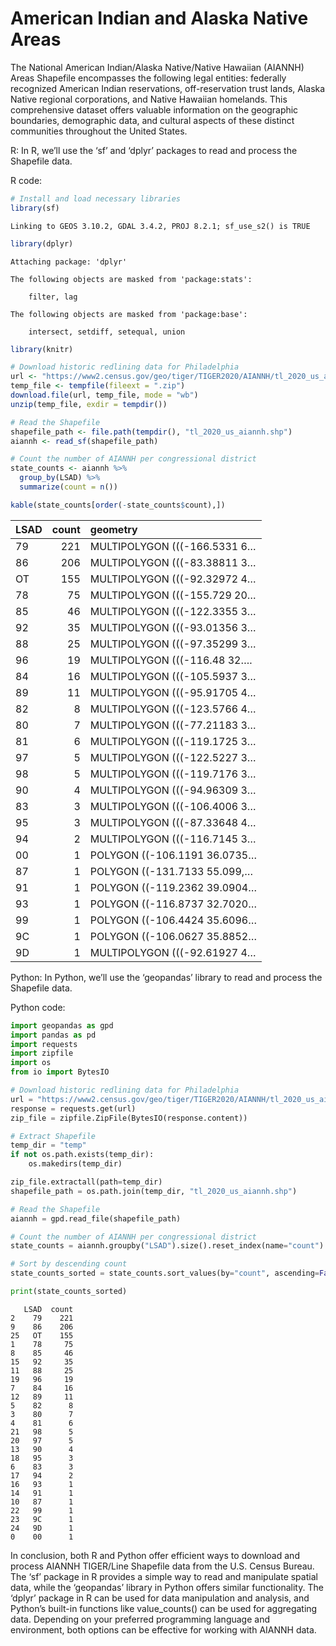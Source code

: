 American Indian and Alaska Native Areas
================

The National American Indian/Alaska Native/Native Hawaiian (AIANNH)
Areas Shapefile encompasses the following legal entities: federally
recognized American Indian reservations, off-reservation trust lands,
Alaska Native regional corporations, and Native Hawaiian homelands. This
comprehensive dataset offers valuable information on the geographic
boundaries, demographic data, and cultural aspects of these distinct
communities throughout the United States.

R: In R, we’ll use the ‘sf’ and ‘dplyr’ packages to read and process the
Shapefile data.

R code:

``` r
# Install and load necessary libraries
library(sf)
```

    Linking to GEOS 3.10.2, GDAL 3.4.2, PROJ 8.2.1; sf_use_s2() is TRUE

``` r
library(dplyr)
```


    Attaching package: 'dplyr'

    The following objects are masked from 'package:stats':

        filter, lag

    The following objects are masked from 'package:base':

        intersect, setdiff, setequal, union

``` r
library(knitr)

# Download historic redlining data for Philadelphia
url <- "https://www2.census.gov/geo/tiger/TIGER2020/AIANNH/tl_2020_us_aiannh.zip"
temp_file <- tempfile(fileext = ".zip")
download.file(url, temp_file, mode = "wb")
unzip(temp_file, exdir = tempdir())

# Read the Shapefile
shapefile_path <- file.path(tempdir(), "tl_2020_us_aiannh.shp")
aiannh <- read_sf(shapefile_path)

# Count the number of AIANNH per congressional district
state_counts <- aiannh %>%
  group_by(LSAD) %>%
  summarize(count = n())

kable(state_counts[order(-state_counts$count),])
```

| LSAD | count | geometry                     |
|:-----|------:|:-----------------------------|
| 79   |   221 | MULTIPOLYGON (((-166.5331 6… |
| 86   |   206 | MULTIPOLYGON (((-83.38811 3… |
| OT   |   155 | MULTIPOLYGON (((-92.32972 4… |
| 78   |    75 | MULTIPOLYGON (((-155.729 20… |
| 85   |    46 | MULTIPOLYGON (((-122.3355 3… |
| 92   |    35 | MULTIPOLYGON (((-93.01356 3… |
| 88   |    25 | MULTIPOLYGON (((-97.35299 3… |
| 96   |    19 | MULTIPOLYGON (((-116.48 32…. |
| 84   |    16 | MULTIPOLYGON (((-105.5937 3… |
| 89   |    11 | MULTIPOLYGON (((-95.91705 4… |
| 82   |     8 | MULTIPOLYGON (((-123.5766 4… |
| 80   |     7 | MULTIPOLYGON (((-77.21183 3… |
| 81   |     6 | MULTIPOLYGON (((-119.1725 3… |
| 97   |     5 | MULTIPOLYGON (((-122.5227 3… |
| 98   |     5 | MULTIPOLYGON (((-119.7176 3… |
| 90   |     4 | MULTIPOLYGON (((-94.96309 3… |
| 83   |     3 | MULTIPOLYGON (((-106.4006 3… |
| 95   |     3 | MULTIPOLYGON (((-87.33648 4… |
| 94   |     2 | MULTIPOLYGON (((-116.7145 3… |
| 00   |     1 | POLYGON ((-106.1191 36.0735… |
| 87   |     1 | POLYGON ((-131.7133 55.099,… |
| 91   |     1 | POLYGON ((-119.2362 39.0904… |
| 93   |     1 | POLYGON ((-116.8737 32.7020… |
| 99   |     1 | POLYGON ((-106.4424 35.6096… |
| 9C   |     1 | POLYGON ((-106.0627 35.8852… |
| 9D   |     1 | MULTIPOLYGON (((-92.61927 4… |

Python: In Python, we’ll use the ‘geopandas’ library to read and process
the Shapefile data.

Python code:

``` python
import geopandas as gpd
import pandas as pd
import requests
import zipfile
import os
from io import BytesIO

# Download historic redlining data for Philadelphia
url = "https://www2.census.gov/geo/tiger/TIGER2020/AIANNH/tl_2020_us_aiannh.zip"
response = requests.get(url)
zip_file = zipfile.ZipFile(BytesIO(response.content))

# Extract Shapefile
temp_dir = "temp"
if not os.path.exists(temp_dir):
    os.makedirs(temp_dir)

zip_file.extractall(path=temp_dir)
shapefile_path = os.path.join(temp_dir, "tl_2020_us_aiannh.shp")

# Read the Shapefile
aiannh = gpd.read_file(shapefile_path)

# Count the number of AIANNH per congressional district
state_counts = aiannh.groupby("LSAD").size().reset_index(name="count")

# Sort by descending count
state_counts_sorted = state_counts.sort_values(by="count", ascending=False)

print(state_counts_sorted)
```

       LSAD  count
    2    79    221
    9    86    206
    25   OT    155
    1    78     75
    8    85     46
    15   92     35
    11   88     25
    19   96     19
    7    84     16
    12   89     11
    5    82      8
    3    80      7
    4    81      6
    21   98      5
    20   97      5
    13   90      4
    18   95      3
    6    83      3
    17   94      2
    16   93      1
    14   91      1
    10   87      1
    22   99      1
    23   9C      1
    24   9D      1
    0    00      1

In conclusion, both R and Python offer efficient ways to download and
process AIANNH TIGER/Line Shapefile data from the U.S. Census Bureau.
The ‘sf’ package in R provides a simple way to read and manipulate
spatial data, while the ‘geopandas’ library in Python offers similar
functionality. The ‘dplyr’ package in R can be used for data
manipulation and analysis, and Python’s built-in functions like
value_counts() can be used for aggregating data. Depending on your
preferred programming language and environment, both options can be
effective for working with AIANNH data.
